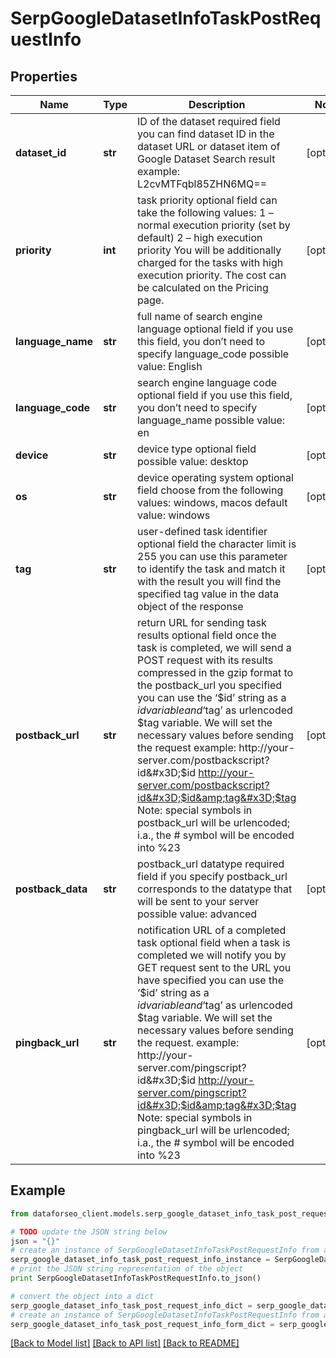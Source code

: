 # SerpGoogleDatasetInfoTaskPostRequestInfo


## Properties

Name | Type | Description | Notes
------------ | ------------- | ------------- | -------------
**dataset_id** | **str** | ID of the dataset required field you can find dataset ID in the dataset URL or dataset item of Google Dataset Search result example: L2cvMTFqbl85ZHN6MQ&#x3D;&#x3D; | [optional] 
**priority** | **int** | task priority optional field can take the following values: 1 – normal execution priority (set by default) 2 – high execution priority You will be additionally charged for the tasks with high execution priority. The cost can be calculated on the Pricing page. | [optional] 
**language_name** | **str** | full name of search engine language optional field if you use this field, you don’t need to specify language_code possible value: English | [optional] 
**language_code** | **str** | search engine language code optional field if you use this field, you don’t need to specify language_name possible value: en | [optional] 
**device** | **str** | device type optional field possible value: desktop | [optional] 
**os** | **str** | device operating system optional field choose from the following values: windows, macos default value: windows | [optional] 
**tag** | **str** | user-defined task identifier optional field the character limit is 255 you can use this parameter to identify the task and match it with the result you will find the specified tag value in the data object of the response | [optional] 
**postback_url** | **str** | return URL for sending task results optional field once the task is completed, we will send a POST request with its results compressed in the gzip format to the postback_url you specified you can use the ‘$id’ string as a $id variable and ‘$tag’ as urlencoded $tag variable. We will set the necessary values before sending the request example: http://your-server.com/postbackscript?id&#x3D;$id http://your-server.com/postbackscript?id&#x3D;$id&amp;tag&#x3D;$tag Note: special symbols in postback_url will be urlencoded; i.a., the # symbol will be encoded into %23 | [optional] 
**postback_data** | **str** | postback_url datatype required field if you specify postback_url corresponds to the datatype that will be sent to your server possible value: advanced | [optional] 
**pingback_url** | **str** | notification URL of a completed task optional field when a task is completed we will notify you by GET request sent to the URL you have specified you can use the ‘$id’ string as a $id variable and ‘$tag’ as urlencoded $tag variable. We will set the necessary values before sending the request. example: http://your-server.com/pingscript?id&#x3D;$id http://your-server.com/pingscript?id&#x3D;$id&amp;tag&#x3D;$tag Note: special symbols in pingback_url will be urlencoded; i.a., the # symbol will be encoded into %23 | [optional] 

## Example

```python
from dataforseo_client.models.serp_google_dataset_info_task_post_request_info import SerpGoogleDatasetInfoTaskPostRequestInfo

# TODO update the JSON string below
json = "{}"
# create an instance of SerpGoogleDatasetInfoTaskPostRequestInfo from a JSON string
serp_google_dataset_info_task_post_request_info_instance = SerpGoogleDatasetInfoTaskPostRequestInfo.from_json(json)
# print the JSON string representation of the object
print SerpGoogleDatasetInfoTaskPostRequestInfo.to_json()

# convert the object into a dict
serp_google_dataset_info_task_post_request_info_dict = serp_google_dataset_info_task_post_request_info_instance.to_dict()
# create an instance of SerpGoogleDatasetInfoTaskPostRequestInfo from a dict
serp_google_dataset_info_task_post_request_info_form_dict = serp_google_dataset_info_task_post_request_info.from_dict(serp_google_dataset_info_task_post_request_info_dict)
```
[[Back to Model list]](../README.md#documentation-for-models) [[Back to API list]](../README.md#documentation-for-api-endpoints) [[Back to README]](../README.md)


